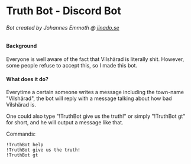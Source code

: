# Truth Bot - Discord Bot
###### Bot created by Johannes Emmoth @ [jinado.se](http://jinado.se)

#### Background

Everyone is well aware of the fact that Vilshärad is literally shit. However, some people refuse to accept this,
so I made this bot.

#### What does it do?

Everytime a certain someone writes a message including the town-name "Vilshärad", the bot will reply with a message
talking about how bad Vilshärad is.

One could also type "!TruthBot give us the truth!" or simply "!TruthBot gt" for short, and he will output a message like that.

Commands:

```
!TruthBot help
!TruthBot give us the truth!
!TruthBot gt
```